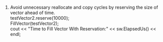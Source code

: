 1. Avoid unnecessary reallocate and copy cycles by reserving the size of vector ahead of time.      
testVector2.reserve(10000);    
FillVector(testVector2);     
cout << "Time to Fill Vector With Reservation:" << sw.ElapsedUs() << endl;      
